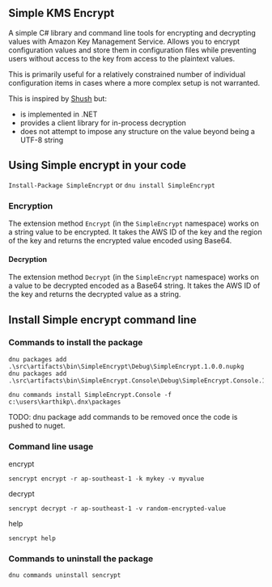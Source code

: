 ## Simple KMS Encrypt

A simple C# library and command line tools for encrypting and decrypting values
with Amazon Key Management Service. Allows you to encrypt configuration values
and store them in configuration files while preventing users without access to
the key from access to the plaintext values.

This is primarily useful for a relatively constrained number of individual
configuration items in cases where a more complex setup is not warranted.

This is inspired by [Shush](https://github.com/realestate-com-au/shush) but:

* is implemented in .NET
* provides a client library for in-process decryption
* does not attempt to impose any structure on the value beyond being a UTF-8
string

## Using Simple encrypt in your code

`Install-Package SimpleEncrypt`
or
`dnu install SimpleEncrypt`

### Encryption

The extension method `Encrypt` (in the `SimpleEncrypt` namespace) works on a
string value to be encrypted. It takes the AWS ID of the key and the region of
the key and returns the encrypted value encoded using Base64.

#### Decryption

The extension method `Decrypt` (in the `SimpleEncrypt` namespace) works on a
value to be decrypted encoded as a Base64 string. It takes the AWS ID of the key
and returns the decrypted value as a string.


## Install Simple encrypt command line

### Commands to install the package
```
dnu packages add .\src\artifacts\bin\SimpleEncrypt\Debug\SimpleEncrypt.1.0.0.nupkg
dnu packages add .\src\artifacts\bin\SimpleEncrypt.Console\Debug\SimpleEncrypt.Console.1.0.0.nupkg

dnu commands install SimpleEncrypt.Console -f c:\users\karthikp\.dnx\packages
```

TODO: dnu package add commands to be removed once the code is pushed to nuget.

### Command line usage

encrypt

`sencrypt encrypt -r ap-southeast-1 -k mykey -v myvalue`

decrypt

`sencrypt decrypt -r ap-southeast-1 -v random-encrypted-value`

help

`sencrypt help`

### Commands to uninstall the package

```
dnu commands uninstall sencrypt
```
